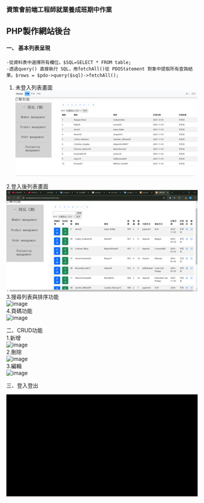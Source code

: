 ### 資策會前端工程師就業養成班期中作業  
## PHP製作網站後台  

#### 一、 基本列表呈現    
    -從資料表中選擇所有欄位。$SQL=SELECT * FROM table;  
    -透過query() 直接執行 SQL，用fetchAll()從 PDOStatement 對象中提取所有查詢結果。$rows = $pdo->query($sql)->fetchAll();  
   
1. 未登入列表畫面  
  ![image](https://github.com/yhn2983/php_list/blob/main/%E7%99%BB%E5%85%A5%E5%89%8D%E5%88%97%E8%A1%A8.png)
   
 2.登入後列表畫面    
  ![image](https://github.com/yhn2983/php_list/blob/main/%E7%99%BB%E5%85%A5%E5%BE%8C%E5%88%97%E8%A1%A8.png)  
  3.搜尋列表與排序功能  
   ![image](https://github.com/yhn2983/php_list/blob/main/search.gif)    
   4.頁碼功能  
      ![image](https://github.com/yhn2983/php_list/blob/main/page.gif)  
   
  二、CRUD功能   
  1.新增  
 ![image](https://github.com/yhn2983/php_list/blob/main/create.gif)  
  2.刪除    
  ![image](https://github.com/yhn2983/php_list/blob/main/delete.gif)  
  3.編輯   
   ![image](https://github.com/yhn2983/php_list/blob/main/edit.gif)  
  
  三、登入登出  

  ![image](https://github.com/yhn2983/php_list/blob/main/loginout.gif)
